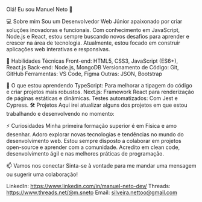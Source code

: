 Olá! Eu sou Manuel Neto 👋

💻 Sobre mim
Sou um Desenvolvedor Web Júnior apaixonado por criar soluções inovadoras e funcionais. Com conhecimento em JavaScript, Node.js e React, estou sempre buscando novos desafios para aprender e crescer na área de tecnologia. Atualmente, estou focado em construir aplicações web interativas e responsivas.

🚀 Habilidades Técnicas
Front-end: HTML5, CSS3, JavaScript (ES6+), React.js
Back-end: Node.js, MongoDB
Versionamento de Código: Git, GitHub
Ferramentas: VS Code, Figma
Outras: JSON, Bootstrap

🌱 O que estou aprendendo
TypeScript: Para melhorar a tipagem do código e criar projetos mais robustos.
Next.js: Framework React para renderização de páginas estáticas e dinâmicas.
Testes automatizados: Com Jest e Cypress.
🛠️ Projetos
Aqui irei atualizar alguns dos projetos em que estou trabalhando e desenvolvendo no momento:

⚡ Curiosidades
Minha primeira formação superior é em Física e amo desenhar.
Adoro explorar novas tecnologias e tendências no mundo do desenvolvimento web.
Estou sempre disposto a colaborar em projetos open-source e aprender com a comunidade.
Acredito em clean code, desenvolvimento ágil e nas melhores práticas de programação.

📫 Vamos nos conectar
Sinta-se à vontade para me mandar uma mensagem ou sugerir uma colaboração!

LinkedIn: https://www.linkedin.com/in/manuel-neto-dev/
Threads: https://www.threads.net/@m.sneto 
Email: silveira.nettoo@gmail.com
